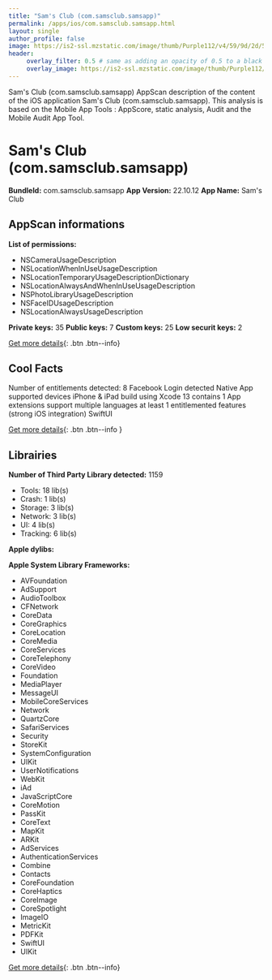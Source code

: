 ```yaml
---
title: "Sam's Club (com.samsclub.samsapp)"
permalink: /apps/ios/com.samsclub.samsapp.html
layout: single
author_profile: false
image: https://is2-ssl.mzstatic.com/image/thumb/Purple112/v4/59/9d/2d/599d2d17-9b19-4463-06ba-60cb0c83f22b/AppIcon-1x_U007emarketing-0-7-0-85-220.png/512x512bb.jpg
header: 
     overlay_filter: 0.5 # same as adding an opacity of 0.5 to a black background
     overlay_image: https://is2-ssl.mzstatic.com/image/thumb/Purple112/v4/59/9d/2d/599d2d17-9b19-4463-06ba-60cb0c83f22b/AppIcon-1x_U007emarketing-0-7-0-85-220.png/512x512bb.jpg
---
```

Sam's Club (com.samsclub.samsapp) AppScan description of the content of the iOS application Sam's Club (com.samsclub.samsapp). This analysis is based on the Mobile App Tools : AppScore, static analysis, Audit and the Mobile Audit App Tool.

# Sam's Club (com.samsclub.samsapp)

**BundleId:** com.samsclub.samsapp
**App Version:** 22.10.12
**App Name:** Sam's Club


## AppScan informations 

**List of permissions:** 
- NSCameraUsageDescription
- NSLocationWhenInUseUsageDescription
- NSLocationTemporaryUsageDescriptionDictionary
- NSLocationAlwaysAndWhenInUseUsageDescription
- NSPhotoLibraryUsageDescription
- NSFaceIDUsageDescription
- NSLocationAlwaysUsageDescription
  
  
**Private keys:** 35
**Public keys:** 7
**Custom keys:** 25
**Low securit keys:** 2
  
[Get more details](/pricing.html){: .btn .btn--info}

## Cool Facts

Number of entitlements detected: 8
Facebook Login detected
Native App
supported devices iPhone & iPad
build using Xcode 13
contains 1 App extensions
support multiple languages
at least 1 entitlemented features (strong iOS integration)
SwiftUI
  
[Get more details](/pricing.html){: .btn .btn--info }

## Librairies 
**Number of Third Party Library detected:** 1159
- Tools: 18 lib(s)
- Crash: 1 lib(s)
- Storage: 3 lib(s)
- Network: 3 lib(s)
- UI: 4 lib(s)
- Tracking: 6 lib(s)


**Apple dylibs:**


**Apple System Library Frameworks:**
- AVFoundation
- AdSupport
- AudioToolbox
- CFNetwork
- CoreData
- CoreGraphics
- CoreLocation
- CoreMedia
- CoreServices
- CoreTelephony
- CoreVideo
- Foundation
- MediaPlayer
- MessageUI
- MobileCoreServices
- Network
- QuartzCore
- SafariServices
- Security
- StoreKit
- SystemConfiguration
- UIKit
- UserNotifications
- WebKit
- iAd
- JavaScriptCore
- CoreMotion
- PassKit
- CoreText
- MapKit
- ARKit
- AdServices
- AuthenticationServices
- Combine
- Contacts
- CoreFoundation
- CoreHaptics
- CoreImage
- CoreSpotlight
- ImageIO
- MetricKit
- PDFKit
- SwiftUI
- UIKit


  
[Get more details](/pricing.html){: .btn .btn--info}

